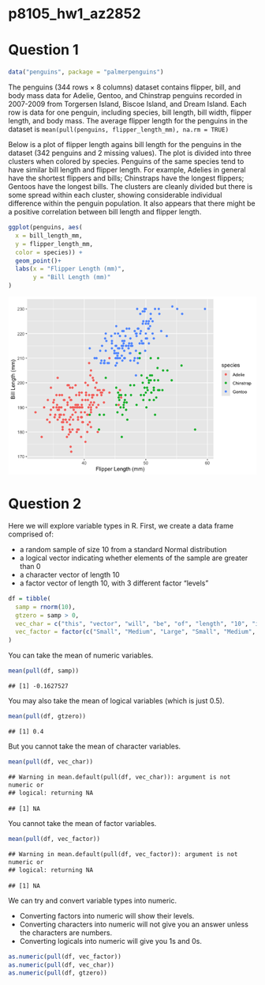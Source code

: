 p8105_hw1_az2852
================

# Question 1

``` r
data("penguins", package = "palmerpenguins")
```

The penguins (344 rows × 8 columns) dataset contains flipper, bill, and
body mass data for Adelie, Gentoo, and Chinstrap penguins recorded in
2007-2009 from Torgersen Island, Biscoe Island, and Dream Island. Each
row is data for one penguin, including species, bill length, bill width,
flipper length, and body mass. The average flipper length for the
penguins in the dataset is
`mean(pull(penguins, flipper_length_mm), na.rm = TRUE)`

Below is a plot of flipper length agains bill length for the penguins in
the dataset (342 penguins and 2 missing values). The plot is divided
into three clusters when colored by species. Penguins of the same
species tend to have similar bill length and flipper length. For
example, Adelies in general have the shortest flippers and bills;
Chinstraps have the longest flippers; Gentoos have the longest bills.
The clusters are cleanly divided but there is some spread within each
cluster, showing considerable individual difference within the penguin
population. It also appears that there might be a positive correlation
between bill length and flipper length.

``` r
ggplot(penguins, aes(
  x = bill_length_mm,
  y = flipper_length_mm, 
  color = species)) + 
  geom_point()+
  labs(x = "Flipper Length (mm)", 
       y = "Bill Length (mm)" 
)
```

![](p8105_hw1_az2852_files/figure-gfm/scatterplot-1.png)<!-- -->

# Question 2

Here we will explore variable types in R. First, we create a data frame
comprised of:

- a random sample of size 10 from a standard Normal distribution
- a logical vector indicating whether elements of the sample are greater
  than 0
- a character vector of length 10
- a factor vector of length 10, with 3 different factor “levels”

``` r
df = tibble(
  samp = rnorm(10),
  gtzero = samp > 0,
  vec_char = c("this", "vector", "will", "be", "of", "length", "10", "isn't", "it", "?"),
  vec_factor = factor(c("Small", "Medium", "Large", "Small", "Medium", "Large", "Small", "Medium", "Large", "Medium")),
)
```

You can take the mean of numeric variables.

``` r
mean(pull(df, samp))
```

    ## [1] -0.1627527

You may also take the mean of logical variables (which is just 0.5).

``` r
mean(pull(df, gtzero))
```

    ## [1] 0.4

But you cannot take the mean of character variables.

``` r
mean(pull(df, vec_char))
```

    ## Warning in mean.default(pull(df, vec_char)): argument is not numeric or
    ## logical: returning NA

    ## [1] NA

You cannot take the mean of factor variables.

``` r
mean(pull(df, vec_factor))
```

    ## Warning in mean.default(pull(df, vec_factor)): argument is not numeric or
    ## logical: returning NA

    ## [1] NA

We can try and convert variable types into numeric.

- Converting factors into numeric will show their levels.
- Converting characters into numeric will not give you an answer unless
  the characters are numbers.
- Converting logicals into numeric will give you 1s and 0s.

``` r
as.numeric(pull(df, vec_factor))
as.numeric(pull(df, vec_char))
as.numeric(pull(df, gtzero))
```
